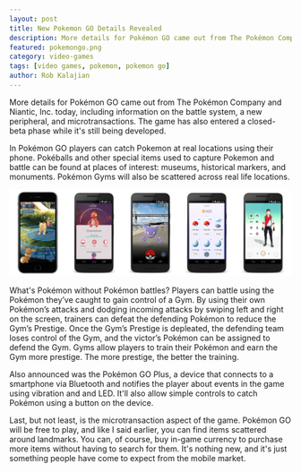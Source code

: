 ```yaml
---
layout: post
title: New Pokemon GO Details Revealed
description: More details for Pokémon GO came out from The Pokémon Company and Niantic, Inc. including information on the battle system, a new peripheral, and microtransactions.
featured: pokemongo.png
category: video-games
tags: [video games, pokemon, pokemon go]
author: Rob Kalajian
---
```


More details for Pokémon GO came out from The Pokémon Company and Niantic, Inc. today, including information on the battle system, a new peripheral, and microtransactions. The game has also entered a closed-beta phase while it's still being developed.

In Pokémon GO players can catch Pokemon at real locations using their phone. Pokéballs and other special items used to capture Pokemon and battle can be found at places of interest: museums, historical markers, and monuments. Pokémon Gyms will also be scattered across real life locations.

![Pokémon GO Screens](/images/goscreens.png)

What's Pokémon without Pokémon battles? Players can battle using the Pokémon they’ve caught to gain control of a Gym. By using their own Pokémon’s attacks and dodging incoming attacks by swiping left and right on the screen, trainers can defeat the defending Pokémon to reduce the Gym’s Prestige. Once the Gym’s Prestige is depleated, the defending team loses control of the Gym, and the victor’s Pokémon can be assigned to defend the Gym. Gyms allow players to train their Pokémon and earn the Gym more prestige. The more prestige, the better the training.

Also announced was the Pokémon GO Plus, a device that connects to a smartphone via Bluetooth and notifies the player about events in the game using vibration and and LED. It'll also allow simple controls to catch Pokémon using a button on the device.

Last, but not least, is the microtransaction aspect of the game. Pokémon GO will be free to play, and like I said earlier, you can find items scattered around landmarks. You can, of course, buy in-game currency to purchase more items without having to search for them. It's nothing new, and it's just something people have come to expect from the mobile market.
